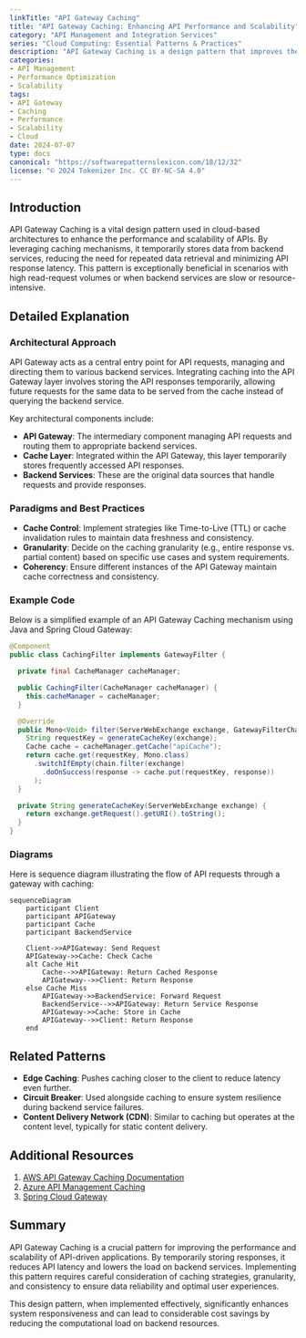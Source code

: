 ```yaml
---
linkTitle: "API Gateway Caching"
title: "API Gateway Caching: Enhancing API Performance and Scalability"
category: "API Management and Integration Services"
series: "Cloud Computing: Essential Patterns & Practices"
description: "API Gateway Caching is a design pattern that improves the performance and scalability of API-based systems by temporarily storing responses from backend services, reducing latency, and minimizing unnecessary repeated requests."
categories:
- API Management
- Performance Optimization
- Scalability
tags:
- API Gateway
- Caching
- Performance
- Scalability
- Cloud
date: 2024-07-07
type: docs
canonical: "https://softwarepatternslexicon.com/18/12/32"
license: "© 2024 Tokenizer Inc. CC BY-NC-SA 4.0"
---
```


## Introduction

API Gateway Caching is a vital design pattern used in cloud-based architectures to enhance the performance and scalability of APIs. By leveraging caching mechanisms, it temporarily stores data from backend services, reducing the need for repeated data retrieval and minimizing API response latency. This pattern is exceptionally beneficial in scenarios with high read-request volumes or when backend services are slow or resource-intensive.

## Detailed Explanation

### Architectural Approach

API Gateway acts as a central entry point for API requests, managing and directing them to various backend services. Integrating caching into the API Gateway layer involves storing the API responses temporarily, allowing future requests for the same data to be served from the cache instead of querying the backend service.

Key architectural components include:

- **API Gateway**: The intermediary component managing API requests and routing them to appropriate backend services.
- **Cache Layer**: Integrated within the API Gateway, this layer temporarily stores frequently accessed API responses.
- **Backend Services**: These are the original data sources that handle requests and provide responses.

### Paradigms and Best Practices

- **Cache Control**: Implement strategies like Time-to-Live (TTL) or cache invalidation rules to maintain data freshness and consistency.
- **Granularity**: Decide on the caching granularity (e.g., entire response vs. partial content) based on specific use cases and system requirements.
- **Coherency**: Ensure different instances of the API Gateway maintain cache correctness and consistency.

### Example Code

Below is a simplified example of an API Gateway Caching mechanism using Java and Spring Cloud Gateway:

```java
@Component
public class CachingFilter implements GatewayFilter {

  private final CacheManager cacheManager;

  public CachingFilter(CacheManager cacheManager) {
    this.cacheManager = cacheManager;
  }

  @Override
  public Mono<Void> filter(ServerWebExchange exchange, GatewayFilterChain chain) {
    String requestKey = generateCacheKey(exchange);
    Cache cache = cacheManager.getCache("apiCache");
    return cache.get(requestKey, Mono.class)
      .switchIfEmpty(chain.filter(exchange)
        .doOnSuccess(response -> cache.put(requestKey, response))
      );
  }

  private String generateCacheKey(ServerWebExchange exchange) {
    return exchange.getRequest().getURI().toString();
  }
}
```

### Diagrams

Here is sequence diagram illustrating the flow of API requests through a gateway with caching:

```mermaid
sequenceDiagram
    participant Client
    participant APIGateway
    participant Cache
    participant BackendService

    Client->>APIGateway: Send Request
    APIGateway->>Cache: Check Cache
    alt Cache Hit
        Cache-->>APIGateway: Return Cached Response
        APIGateway-->>Client: Return Response
    else Cache Miss
        APIGateway->>BackendService: Forward Request
        BackendService-->>APIGateway: Return Service Response
        APIGateway->>Cache: Store in Cache
        APIGateway-->>Client: Return Response
    end
```

## Related Patterns

- **Edge Caching**: Pushes caching closer to the client to reduce latency even further.
- **Circuit Breaker**: Used alongside caching to ensure system resilience during backend service failures.
- **Content Delivery Network (CDN)**: Similar to caching but operates at the content level, typically for static content delivery.

## Additional Resources

1. [AWS API Gateway Caching Documentation](https://docs.aws.amazon.com/apigateway/latest/developerguide/api-gateway-caching.html)
2. [Azure API Management Caching](https://learn.microsoft.com/en-us/azure/api-management/api-management-howto-cache)
3. [Spring Cloud Gateway](https://spring.io/projects/spring-cloud-gateway)

## Summary

API Gateway Caching is a crucial pattern for improving the performance and scalability of API-driven applications. By temporarily storing responses, it reduces API latency and lowers the load on backend services. Implementing this pattern requires careful consideration of caching strategies, granularity, and consistency to ensure data reliability and optimal user experiences.

This design pattern, when implemented effectively, significantly enhances system responsiveness and can lead to considerable cost savings by reducing the computational load on backend resources.

